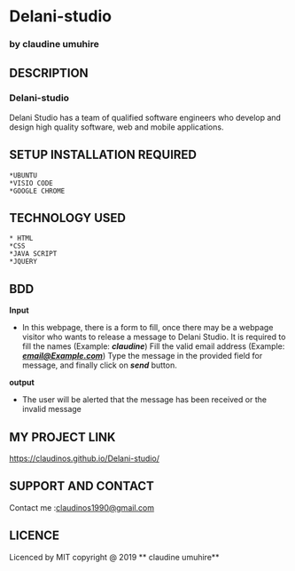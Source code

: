 # Delani-studio
### by **claudine umuhire**
## DESCRIPTION
### Delani-studio
Delani Studio has a team of qualified software engineers who develop and design high quality software, web and mobile applications.
## SETUP INSTALLATION REQUIRED
    *UBUNTU
    *VISIO CODE
    *GOOGLE CHROME


 ## TECHNOLOGY USED 
    * HTML 
    *CSS 
    *JAVA SCRIPT
    *JQUERY
 ## BDD

 **Input**
* In this webpage, there is a form to fill, once there may be a webpage visitor who wants to release a message to Delani Studio.
    It is required to fill the names (Example: ***claudine***)
    Fill the valid email address (Example: ***email@Example.com***)
    Type the message in the provided field for message, and finally click on ***send*** button.

 **output**
 * The user will be alerted that the message has been received or the invalid message

 ## MY PROJECT LINK
 
  https://claudinos.github.io/Delani-studio/ 
   
 ## SUPPORT AND CONTACT
 Contact me :claudinos1990@gmail.com

 ## LICENCE 
 Licenced by MIT copyright @ 2019 ** claudine umuhire**  

